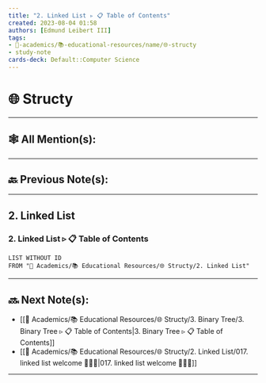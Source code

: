 ```yaml
---
title: "2. Linked List ▹ 📋 Table of Contents"
created: 2023-08-04 01:58 
authors: [Edmund Leibert III]
tags: 
- 🔴-academics/📚-educational-resources/name/🌐-structy
- study-note
cards-deck: Default::Computer Science
---
```


# 🌐 Structy

---

## 🕸️ All Mention(s): 

---

## 🔙 Previous Note(s):

---

## 2. Linked List

### 2. Linked List ▹ 📋 **Table of Contents**
```dataview
LIST WITHOUT ID
FROM "🔴 Academics/📚 Educational Resources/🌐 Structy/2. Linked List"
```


---

## 🔜 Next Note(s):
- [[🔴 Academics/📚 Educational Resources/🌐 Structy/3. Binary Tree/3. Binary Tree ▹ 📋 Table of Contents|3. Binary Tree ▹ 📋 Table of Contents]]
- [[🔴 Academics/📚 Educational Resources/🌐 Structy/2. Linked List/017. linked list welcome 👨🏻‍🏫|017. linked list welcome 👨🏻‍🏫]]

---
